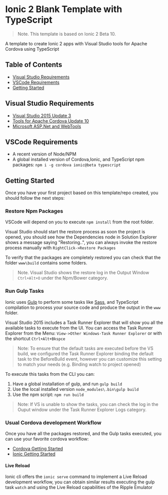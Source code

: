 # Ionic 2 Blank Template with TypeScript

>Note. This template is based on Ionic 2 Beta 10.

A template to create Ionic 2 apps with Visual Studio tools for Apache Cordova using TypeScript

## Table of Contents
 - [Visual Studio Requirements](#visual-studio-requirements)
 - [VSCode Requirements](#vscode-reqirements)
 - [Getting Started](#getting-started)

## Visual Studio Requirements
* [Visual Studio 2015 Update 3](https://download.microsoft.com/download/4/8/f/48f0645f-51b6-4733-b808-63e640cddaec/vs2015.3.exe)
* [Tools for Apache Cordova Update 10](http://taco.visualstudio.com/en-us/docs/install-vs-tools-apache-cordova/)
* [Microsoft ASP.Net and WebTools](https://visualstudiogallery.msdn.microsoft.com/c94a02e9-f2e9-4bad-a952-a63a967e3935)

## VSCode Requirements
* A recent version of Node/NPM 
* A global installed version of  Cordova,Ionic, and TypeScript npm packages: `npm i -g cordova ionic@beta typescript`

## Getting Started
Once you have your first project based on this template/repo created, you should follow the next steps:

### Restore Npm Packages
VSCode will depend on you to execute `npm install` from the root folder.

Visual Studio should start the restore process as soon the project is opened, you should see how the Dependencies node in Solution Explorer shows a message saying "Restoring..",
you can always invoke the restore process manually with `RightClick->Restore Packages`

To verify that the packages are completely restored you can check that the folder `www\build` contains some folders.
> Note. Visual Studio shows the restore log in the Output Window `Ctrl+Alt+O` under the Npm/Bower category.  

### Run Gulp Tasks
Ionic uses [Gulp](http://gulpjs.com/) to perform some tasks like [Sass](http://sass-lang.com/), and TypeScript compilation to process your source code and produce the output in the `www` folder.

Visual Studio 2015 includes a Task Runner Explorer that will show you all the available tasks to execute from the UI. 
You can access the Task Runner Explorer from the Menu: `View->Other Windows-Task Runner Explorer` or with the shortcut `Ctrl+Alt+Bkspce`  

>Note: To ensure that the default tasks are executed before the VS build, we configured the Task Runner Explorer binding the default task to the BeforeBuild event, however you can customize this setting to match your needs (e.g. Binding watch to project opened)

To execute this tasks from the CLI you can:

1. Have a global installation of gulp, and run `gulp build`
2. Use the local installed version `node_modules\.bin\gulp build`
3. Use the npm script: `npm run build`

> Note: If VS is unable to show the tasks, you can check the log in the Ouput window under the Task Runner Explorer Logs category.

### Usual Cordova development Workflow
Once you have all the packages restored, and the Gulp tasks executed, you can use your favorite cordova workflow:

* [Cordova Getting Started](http://cordova.apache.org/#getstarted)
* [Ionic Getting Started](http://ionicframework.com/getting-started/)

#### Live Reload
Ionic cli offers the `ionic serve` command to implement a Live Reload development workflow, you can obtain similar results executing the gulp task `watch` 
and using the Live Reload capabilities of the Ripple Emulator